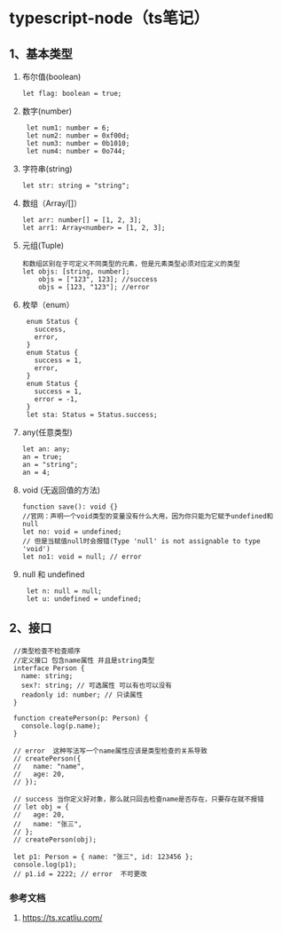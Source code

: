 # typescript-node（ts笔记）

## 1、基本类型
1. 布尔值(boolean)
   ```
   let flag: boolean = true;
   ```
2. 数字(number)
   ```
    let num1: number = 6;
    let num2: number = 0xf00d;
    let num3: number = 0b1010;
    let num4: number = 0o744;
   ```
3. 字符串(string)
    ```
    let str: string = "string";
    ```
4. 数组（Array/[]）
   ```
   let arr: number[] = [1, 2, 3];
   let arr1: Array<number> = [1, 2, 3];
   ```
5. 元组(Tuple)
   ```
   和数组区别在于可定义不同类型的元素，但是元素类型必须对应定义的类型
   let objs: [string, number];
       objs = ["123", 123]; //success
       objs = [123, "123"]; //error
   ```
6. 枚举（enum）
   ```
    enum Status {
      success,
      error,
    }
    enum Status {
      success = 1,
      error,
    }
    enum Status {
      success = 1,
      error = -1,
    }
    let sta: Status = Status.success;
   ```
7. any(任意类型)
    ```
    let an: any;
    an = true;
    an = "string";
    an = 4;
    ```
8. void (无返回值的方法)
    ```
    function save(): void {}
    //官网：声明一个void类型的变量没有什么大用，因为你只能为它赋予undefined和null
    let no: void = undefined;
    // 但是当赋值null时会报错(Type 'null' is not assignable to type 'void')
    let no1: void = null; // error
    ```
9. null 和 undefined
   ```
    let n: null = null;
    let u: undefined = undefined;
   ```

## 2、接口
   ```
    //类型检查不检查顺序
    //定义接口 包含name属性 并且是string类型
    interface Person {
      name: string;
      sex?: string; // 可选属性 可以有也可以没有
      readonly id: number; // 只读属性
    }

    function createPerson(p: Person) {
      console.log(p.name);
    }

    // error  这种写法写一个name属性应该是类型检查的关系导致
    // createPerson({
    //   name: "name",
    //   age: 20,
    // });

    // success 当你定义好对象，那么就只回去检查name是否存在，只要存在就不报错
    // let obj = {
    //   age: 20,
    //   name: "张三",
    // };
    // createPerson(obj);

    let p1: Person = { name: "张三", id: 123456 };
    console.log(p1);
    // p1.id = 2222; // error  不可更改
   ```

### 参考文档

 1. https://ts.xcatliu.com/
